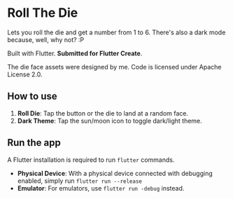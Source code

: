 # Roll The Die
Lets you roll the die and get a number from 1 to 6. There's also a dark mode because, well, why not? :P

Built with Flutter. __Submitted for Flutter Create__.

The die face assets were designed by me. Code is licensed under Apache License 2.0.

## How to use
1. __Roll Die__: Tap the button or the die to land at a random face.
2. __Dark Theme__: Tap the sun/moon icon to toggle dark/light theme.

## Run the app
A Flutter installation is required to run `flutter` commands.
- __Physical Device__: With a physical device connected with debugging enabled, simply run `flutter run --release`
- __Emulator__: For emulators, use `flutter run -debug` instead.
